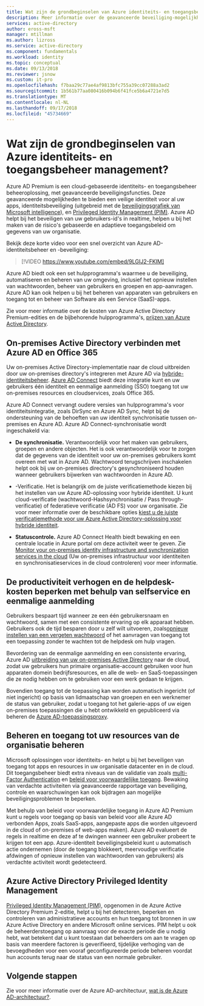 ```yaml
---
title: Wat zijn de grondbeginselen van Azure identiteits- en toegangsbeheer management? -Azure Active Directory | Microsoft Docs
description: Meer informatie over de geavanceerde beveiliging-mogelijkheden en aanvullende hulpprogramma's die beschikbaar met Azure Active Directory Premium-edities zijn.
services: active-directory
author: eross-msft
manager: mtillman
ms.author: lizross
ms.service: active-directory
ms.component: fundamentals
ms.workload: identity
ms.topic: conceptual
ms.date: 09/13/2018
ms.reviewer: jsnow
ms.custom: it-pro
ms.openlocfilehash: f7baa29c77ae4af9813bfc755a39cc07288a3ad2
ms.sourcegitcommit: 1b561b77aa080416b094b6f41fce5b6a4721e7d5
ms.translationtype: MT
ms.contentlocale: nl-NL
ms.lasthandoff: 09/17/2018
ms.locfileid: "45734669"
---
```

# <a name="what-are-the-fundamentals-of-azure-identity-and-access-management"></a>Wat zijn de grondbeginselen van Azure identiteits- en toegangsbeheer management?
Azure AD Premium is een cloud-gebaseerde identiteits- en toegangsbeheer beheeroplossing, met geavanceerde beveiligingsfuncties. Deze geavanceerde mogelijkheden te bieden een veilige identiteit voor al uw apps, identiteitsbeveiliging (uitgebreid met de [beveiligingsgrafiek van Microsoft intelligence](https://www.microsoft.com/security/intelligence)), en [Privileged Identity Management (PIM)](../privileged-identity-management/pim-configure.md). Azure AD helpt bij het beveiligen van uw gebruikers-id's in realtime, helpen u bij het maken van de risico's gebaseerde en adaptieve toegangsbeleid om gegevens van uw organisatie.

Bekijk deze korte video voor een snel overzicht van Azure AD-identiteitsbeheer en -beveiliging:
>[!VIDEO https://www.youtube.com/embed/9LGIJ2-FKIM]

Azure AD biedt ook een set hulpprogramma's waarmee u de beveiliging, automatiseren en beheren van uw omgeving, inclusief het opnieuw instellen van wachtwoorden, beheer van gebruikers en groepen en app-aanvragen. Azure AD kan ook helpen u bij het beheren van apparaten van gebruikers en toegang tot en beheer van Software als een Service (SaaS)-apps.

Zie voor meer informatie over de kosten van Azure Active Directory Premium-edities en de bijbehorende hulpprogramma's, [prijzen van Azure Active Directory](https://azure.microsoft.com/pricing/details/active-directory/).

## <a name="connect-on-premises-active-directory-with-azure-ad-and-office-365"></a>On-premises Active Directory verbinden met Azure AD en Office 365
Uw on-premises Active Directory-implementatie naar de cloud uitbreiden door uw on-premises directory's integreren met Azure AD via [hybride-identiteitsbeheer](https://aka.ms/aadframework). [Azure AD Connect](../connect/active-directory-aadconnect.md) biedt deze integratie kunt en uw gebruikers één identiteit en eenmalige aanmelding (SSO) toegang tot uw on-premises resources en cloudservices, zoals Office 365.

Azure AD Connect vervangt oudere versies van hulpprogramma's voor identiteitsintegratie, zoals DirSync en Azure AD Sync, helpt bij de ondersteuning van de behoeften van uw identiteit synchronisatie tussen on-premises en Azure AD. Azure AD Connect-synchronisatie wordt ingeschakeld via:

- **De synchronisatie.** Verantwoordelijk voor het maken van gebruikers, groepen en andere objecten. Het is ook verantwoordelijk voor te zorgen dat de gegevens van de identiteit voor uw on-premises gebruikers komt overeen met wat in Azure AD. Wachtwoord terugschrijven inschakelen helpt ook bij uw on-premises directory's gesynchroniseerd houden wanneer gebruikers bijwerken van wachtwoorden in Azure AD.

- -Verificatie. Het is belangrijk om de juiste verificatiemethode kiezen bij het instellen van uw Azure AD-oplossing voor hybride identiteit. U kunt cloud-verificatie (wachtwoord-Hashsynchronisatie / Pass through-verificatie) of federatieve verificatie (AD FS) voor uw organisatie. Zie voor meer informatie over de beschikbare opties [kiest u de juiste verificatiemethode voor uw Azure Active Directory-oplossing voor hybride identiteit](https://aka.ms/auth-options).

- **Statuscontrole.** Azure AD Connect Health biedt bewaking en een centrale locatie in Azure portal om deze activiteit weer te geven. Zie [Monitor your on-premises identity infrastructure and synchronization services in the cloud](../connect-health/active-directory-aadconnect-health.md) (Uw on-premises infrastructuur voor identiteiten en synchronisatieservices in de cloud controleren) voor meer informatie.

## <a name="increase-productivity-and-reduce-helpdesk-costs-with-self-service-and-single-sign-on-experiences"></a>De productiviteit verhogen en de helpdesk-kosten beperken met behulp van selfservice en eenmalige aanmelding
Gebruikers bespaart tijd wanneer ze een één gebruikersnaam en wachtwoord, samen met een consistente ervaring op elk apparaat hebben. Gebruikers ook de tijd besparen door u zelf wilt uitvoeren, zoals[opnieuw instellen van een vergeten wachtwoord](../user-help/active-directory-passwords-update-your-own-password.md) of het aanvragen van toegang tot een toepassing zonder te wachten tot de helpdesk om hulp vragen.

Bevordering van de eenmalige aanmelding en een consistente ervaring, Azure AD [uitbreiding van uw on-premises Active Directory](../connect/active-directory-aadconnect.md) naar de cloud, zodat uw gebruikers hun primaire organisatie-account gebruiken voor hun apparaten domein bedrijfsresources, en alle de web- en SaaS-toepassingen die ze nodig hebben om te gebruiken voor een werk gedaan te krijgen. 

Bovendien toegang tot de toepassing kan worden automatisch ingericht (of niet ingericht) op basis van lidmaatschap van groepen en een werknemer de status van gebruiker, zodat u toegang tot het galerie-apps of uw eigen on-premises toepassingen die u hebt ontwikkeld en gepubliceerd via beheren de [Azure AD-toepassingsproxy](../manage-apps/application-proxy.md).

## <a name="manage-and-control-access-to-your-organizational-resources"></a>Beheren en toegang tot uw resources van de organisatie beheren
Microsoft oplossingen voor identiteits- en helpt u bij het beveiligen van toegang tot apps en resources in uw organisatie datacenter en in de cloud. Dit toegangsbeheer biedt extra niveaus van de validatie van zoals [multi-Factor Authentication](../authentication/concept-mfa-howitworks.md) en [beleid voor voorwaardelijke toegang](../conditional-access/overview.md). Bewaking van verdachte activiteiten via geavanceerde rapportage van beveiliging, controle en waarschuwingen kan ook bijdragen aan mogelijke beveiligingsproblemen te beperken.

Met behulp van beleid voor voorwaardelijke toegang in Azure AD Premium kunt u regels voor toegang op basis van beleid voor alle Azure AD verbonden Apps, zoals SaaS-apps, aangepaste apps die worden uitgevoerd in de cloud of on-premises of web-apps maken). Azure AD evalueert de regels in realtime en deze af te dwingen wanneer een gebruiker probeert te krijgen tot een app. Azure-identiteit beveiligingsbeleid kunt u automatisch actie ondernemen (door de toegang blokkeert, meervoudige verificatie afdwingen of opnieuw instellen van wachtwoorden van gebruikers) als verdachte activiteit wordt gedetecteerd.

## <a name="azure-active-directory-privileged-identity-management"></a>Azure Active Directory Privileged Identity Management
[Privileged Identity Management (PIM)](../privileged-identity-management/pim-getting-started.md), opgenomen in de Azure Active Directory Premium 2-editie, helpt u bij het detecteren, beperken en controleren van administratieve accounts en hun toegang tot bronnen in uw Azure Active Directory en andere Microsoft online services. PIM helpt u ook de beheerderstoegang op aanvraag voor de exacte periode die u nodig hebt, wat betekent dat u kunt toestaan dat beheerders om aan te vragen op basis van meerdere factoren is geverifieerd, tijdelijke verhoging van de bevoegdheden voor een vooraf geconfigureerde periode beheren voordat hun accounts terug naar de status van een normale gebruiker.

## <a name="next-steps"></a>Volgende stappen
Zie voor meer informatie over de Azure AD-architectuur, [wat is de Azure AD-architectuur?](active-directory-architecture.md).
